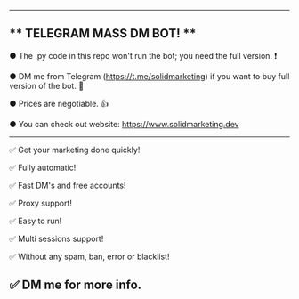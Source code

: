 
---------------------------------------------------------------------------------------------------------------
** TELEGRAM MASS DM BOT! **
---------------------------------------------------------------------------------------------------------------

● The .py code in this repo won't run the bot; you need the full version. ❗

● DM me from Telegram (https://t.me/solidmarketing) if you want to buy full version of the bot. 💬

● Prices are negotiable. 👍

● You can check out website: https://www.solidmarketing.dev

---------------------------------------------------------------------------------------------------------------
✅ Get your marketing done quickly!

✅ Fully automatic!

✅ Fast DM's and free accounts!

✅ Proxy support!

✅ Easy to run!

✅ Multi sessions support!

✅ Without any spam, ban, error or blacklist!

✅ DM me for more info.
---------------------------------------------------------------------------------------------------------------

